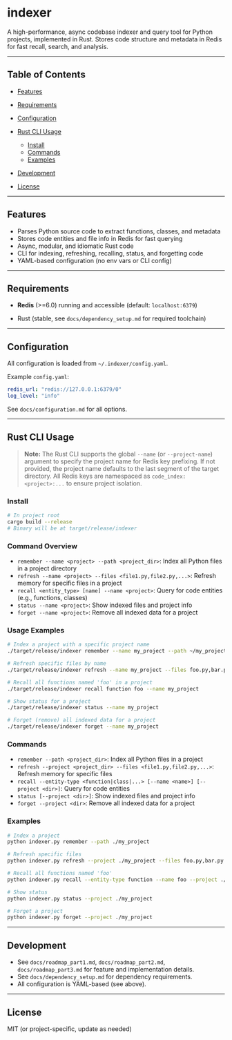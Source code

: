 # indexer

A high-performance, async codebase indexer and query tool for Python projects, implemented in Rust. Stores code structure and metadata in Redis for fast recall, search, and analysis.

---

## Table of Contents
- [Features](#features)
- [Requirements](#requirements)
- [Configuration](#configuration)
- [Rust CLI Usage](#rust-cli-usage)
  - [Install](#install)
  - [Commands](#commands)
  - [Examples](#examples)

- [Development](#development)
- [License](#license)

---

## Features
- Parses Python source code to extract functions, classes, and metadata
- Stores code entities and file info in Redis for fast querying
- Async, modular, and idiomatic Rust code
- CLI for indexing, refreshing, recalling, status, and forgetting code
- YAML-based configuration (no env vars or CLI config)

---

## Requirements
- **Redis** (>=6.0) running and accessible (default: `localhost:6379`)

- Rust (stable, see `docs/dependency_setup.md` for required toolchain)

---

## Configuration
All configuration is loaded from `~/.indexer/config.yaml`.

Example `config.yaml`:
```yaml
redis_url: "redis://127.0.0.1:6379/0"
log_level: "info"
```
See `docs/configuration.md` for all options.

---

## Rust CLI Usage

> **Note:** The Rust CLI supports the global `--name` (or `--project-name`) argument to specify the project name for Redis key prefixing. If not provided, the project name defaults to the last segment of the target directory. All Redis keys are namespaced as `code_index:<project>:...` to ensure project isolation.

### Install
```bash
# In project root
cargo build --release
# Binary will be at target/release/indexer
```

### Command Overview
- `remember --name <project> --path <project_dir>`: Index all Python files in a project directory
- `refresh --name <project> --files <file1.py,file2.py,...>`: Refresh memory for specific files in a project
- `recall <entity_type> [name] --name <project>`: Query for code entities (e.g., functions, classes)
- `status --name <project>`: Show indexed files and project info
- `forget --name <project>`: Remove all indexed data for a project

### Usage Examples
```bash
# Index a project with a specific project name
./target/release/indexer remember --name my_project --path ~/my_project

# Refresh specific files by name
./target/release/indexer refresh --name my_project --files foo.py,bar.py

# Recall all functions named 'foo' in a project
./target/release/indexer recall function foo --name my_project

# Show status for a project
./target/release/indexer status --name my_project

# Forget (remove) all indexed data for a project
./target/release/indexer forget --name my_project
```

### Commands
- `remember --path <project_dir>`: Index all Python files in a project
- `refresh --project <project_dir> --files <file1.py,file2.py,...>`: Refresh memory for specific files
- `recall --entity-type <function|class|...> [--name <name>] [--project <dir>]`: Query for code entities
- `status [--project <dir>]`: Show indexed files and project info
- `forget --project <dir>`: Remove all indexed data for a project

### Examples
```bash
# Index a project
python indexer.py remember --path ./my_project

# Refresh specific files
python indexer.py refresh --project ./my_project --files foo.py,bar.py

# Recall all functions named 'foo'
python indexer.py recall --entity-type function --name foo --project ./my_project

# Show status
python indexer.py status --project ./my_project

# Forget a project
python indexer.py forget --project ./my_project
```

---

## Development
- See `docs/roadmap_part1.md`, `docs/roadmap_part2.md`, `docs/roadmap_part3.md` for feature and implementation details.
- See `docs/dependency_setup.md` for dependency requirements.
- All configuration is YAML-based (see above).

---

## License
MIT (or project-specific, update as needed)
